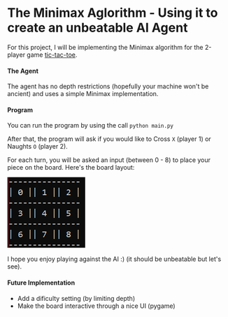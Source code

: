 # The Minimax Aglorithm  - Using it to create an unbeatable AI Agent
For this project, I will be implementing the Minimax algorithm for the 2-player game [tic-tac-toe](https://en.wikipedia.org/wiki/Tic-tac-toe).

#### The Agent
The agent has no depth restrictions (hopefully your machine won't be ancient) and uses a simple Minimax implementation. 

#### Program
You can run the program by using the call `python main.py`

After that, the program will ask if you would like to Cross `X` (player 1) or Naughts `O` (player 2).

For each turn, you will be asked an input (between 0 - 8) to place your piece on the board. Here's the board layout:

![alt text](board.PNG)

I hope you enjoy playing against the AI :) (it should be unbeatable but let's see).

#### Future Implementation
- Add a dificulty setting (by limiting depth)
- Make the board interactive through a nice UI (pygame)
